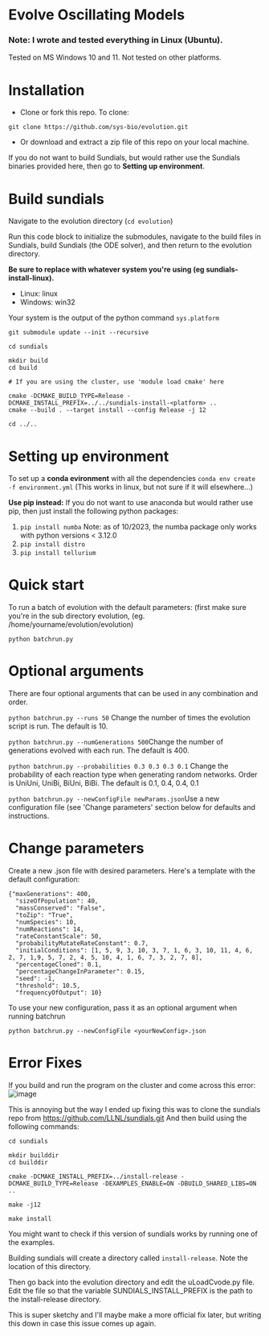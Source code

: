# Evolve Oscillating Models

### Note: I wrote and tested everything in Linux (Ubuntu). 
Tested on MS Windows 10 and 11. Not tested on other platforms.


# Installation
- Clone or fork this repo. To clone: 

```git clone https://github.com/sys-bio/evolution.git```

- Or download and extract a zip file of this repo on your local machine.

If you do not want to build Sundials, but would rather use the Sundials binaries provided here, then go to **Setting up environment**.

# Build sundials 
Navigate to the evolution directory (```cd evolution```)

Run this code block to initialize the submodules, navigate to the build files in Sundials, build Sundials (the ODE solver), and then return to the evolution directory.

<b> Be sure to replace <platform> with whatever system you're using (eg sundials-install-linux). </b>
  * Linux: linux
  * Windows: win32

Your system is the output of the python command ```sys.platform```

```
git submodule update --init --recursive

cd sundials

mkdir build
cd build
 
# If you are using the cluster, use 'module load cmake' here 

cmake -DCMAKE_BUILD_TYPE=Release -DCMAKE_INSTALL_PREFIX=../../sundials-install-<platform> ..
cmake --build . --target install --config Release -j 12

cd ../..
```

# Setting up environment
To set up a **conda evironment** with all the dependencies
```conda env create -f environment.yml```
(This works in linux, but not sure if it will elsewhere...)

**Use pip instead:** If you do not want to use anaconda but would rather use pip, then just install the following python packages:
1. ```pip install numba``` Note: as of 10/2023, the numba package only works with python versions < 3.12.0 
2. ```pip install distro```
3. ```pip install tellurium```
 
# Quick start
To run a batch of evolution with the default parameters:
(first make sure you're in the sub directory evolution, (eg. /home/yourname/evolution/evolution)
```
python batchrun.py
```
# Optional arguments
There are four optional arguments that can be used in any combination and order. 

```python batchrun.py --runs 50``` Change the number of times the evolution script is run. The default is 10. 

```python batchrun.py --numGenerations 500```Change the number of generations evolved with each run. The default is 400.

```python batchrun.py --probabilities 0.3 0.3 0.3 0.1``` Change the probability of each reaction type when generating random networks. Order is UniUni, UniBi, BiUni, BiBi. The default is 0.1, 0.4, 0.4, 0.1

```python batchrun.py --newConfigFile newParams.json```Use a new configuration file (see 'Change parameters' section below for defaults and instructions.


# Change parameters
Create a new .json file with desired parameters. Here's a template with the default configuration:
```
{"maxGenerations": 400,
  "sizeOfPopulation": 40,
  "massConserved": "False",
  "toZip": "True",
  "numSpecies": 10,
  "numReactions": 14,
  "rateConstantScale": 50,
  "probabilityMutateRateConstant": 0.7,
  "initialConditions": [1, 5, 9, 3, 10, 3, 7, 1, 6, 3, 10, 11, 4, 6, 2, 7, 1,9, 5, 7, 2, 4, 5, 10, 4, 1, 6, 7, 3, 2, 7, 8],
  "percentageCloned": 0.1,
  "percentageChangeInParameter": 0.15,
  "seed": -1,
  "threshold": 10.5,
  "frequencyOfOutput": 10}
  ```
To use your new configuration, pass it as an optional argument when running batchrun
```
python batchrun.py --newConfigFile <yourNewConfig>.json
```
# Error Fixes
 If you build and run the program on the cluster and come across this error:
 ![image](https://user-images.githubusercontent.com/63520222/171741202-c1610d8a-0ba5-4c54-af42-0fec5675debf.png)
 
 This is annoying but the way I ended up fixing this was to clone the sundials repo from https://github.com/LLNL/sundials.git
And then build using the following commands:
 ```
 cd sundials
 
 mkdir builddir
 cd builddir
 
 cmake -DCMAKE_INSTALL_PREFIX=../install-release -DCMAKE_BUILD_TYPE=Release -DEXAMPLES_ENABLE=ON -DBUILD_SHARED_LIBS=ON ..

 make -j12

 make install
```
 You might want to check if this version of sundials works by running one of the examples.
 
 Building sundials will create a directory called ```install-release```. Note the location of this directory. 
 
 Then go back into the evolution directory and edit the uLoadCvode.py file. Edit the file so that the variable SUNDIALS_INSTALL_PREFIX is the path to the install-release directory. 
 
 This is super sketchy and I'll maybe make a more official fix later, but writing this down in case this issue comes up again.
 

